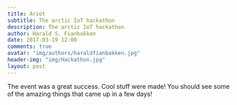 ```yaml
---
title: Ariot
subtitle: The arctic IoT hackathon
description: The arctic IoT hackathon
author: Harald S. Fianbakken
date: 2017-03-19 12:00
comments: true
avatar: "img/authors/haraldfianbakken.jpg"
header-img: "img/Hackathon.jpg"
layout: post
---
```


The event was a great success. Cool stuff were made! You should see some of the amazing things that came up in a few days! 
